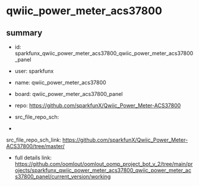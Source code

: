 # qwiic_power_meter_acs37800
 
## summary 
* id: sparkfunx_qwiic_power_meter_acs37800_qwiic_power_meter_acs37800_panel
* user: sparkfunx
* name: qwiic_power_meter_acs37800
* board: qwiic_power_meter_acs37800_panel
* repo: https://github.com/sparkfunX/Qwiic_Power_Meter-ACS37800



* src_file_repo_sch: 
*
 src_file_repo_sch_link: https://github.com/sparkfunX/Qwiic_Power_Meter-ACS37800/tree/master/
* full details link: https://github.com/oomlout/oomlout_oomp_project_bot_v_2/tree/main/projects/sparkfunx_qwiic_power_meter_acs37800_qwiic_power_meter_acs37800_panel/current_version/working  






